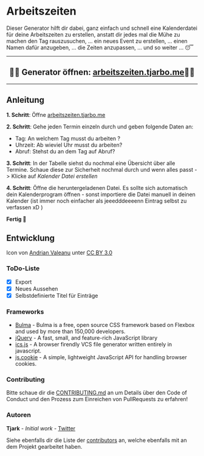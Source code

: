 # Arbeitszeiten
Dieser Generator hilft dir dabei, ganz einfach und schnell eine Kalenderdatei für deine Arbeitszeiten zu erstellen, anstatt dir jedes mal die Mühe zu machen 
den Tag rauszusuchen, ... ein neues Event zu erstellen, ... einen Namen dafür anzugeben, ... die Zeiten anzupassen, ... und so weiter ... 😴

***

<h2 align="center">🍭🍄 Generator öffnen: <a href="http://arbeitszeiten.tjarbo.me/">arbeitszeiten.tjarbo.me</a>🍄🎉</h2>

***


## Anleitung

**1. Schritt**: Öffne [arbeitszeiten.tjarbo.me](http://arbeitszeiten.tjarbo.me/)

**2. Schritt**: Gehe jeden Termin einzeln durch und geben folgende Daten an:

- Tag: An welchem Tag musst du arbeiten ?
- Uhrzeit: Ab wieviel Uhr musst du arbeiten?
- Abruf: Stehst du an dem Tag auf Abruf?

**3. Schritt**: In der Tabelle siehst du nochmal eine Übersicht über alle Termine. Schaue diese zur Sicherheit nochmal durch und wenn alles passt -> Klicke auf *Kalender Datei erstellen*

**4. Schritt**: Öffne die heruntergeladenen Datei. Es sollte sich automatisch dein Kalenderprogram öffnen - sonst importiere die Datei manuell in deinen Kalender (ist immer noch einfacher als jeeedddeeeenn Eintrag selbst zu verfassen xD )

**Fertig 🎉**


## Entwicklung

Icon</b> von [Andrian Valeanu](https://www.iconfinder.com/icons/102551/file_paper_icon) unter [CC BY 3.0](https://creativecommons.org/licenses/by/3.0/")

### ToDo-Liste

- [X] Export
- [X] Neues Aussehen
- [X] Selbstdefinierte Titel für Einträge

### Frameworks

* [Bulma](https://bulma.io/) - Bulma is a free, open source CSS framework based on Flexbox and used by more than 150,000 developers.
* [jQuery](https://jquery.com/) - A fast, small, and feature-rich JavaScript library 
* [ics.js](https://github.com/nwcell/ics.js/) - A browser firendly VCS file generator written entirely in javascript.
* [js.cookie](https://github.com/js-cookie/js-cookie) - A simple, lightweight JavaScript API for handling browser cookies.

### Contributing

Bitte schaue dir die [CONTRIBUTING.md](https://gist.github.com/PurpleBooth/b24679402957c63ec426) an um Details über den Code of Conduct und den Prozess zum Einreichen
von PullRequests zu erfahren!

### Autoren

**Tjark** - *Initial work* - [Twitter](https://twitter.com/tjarbo_dev)

Siehe ebenfalls dir die Liste der [contributors](https://github.com/tjarbo/arbeitszeiten/contributors) an, welche ebenfalls mit an dem 
Projekt gearbeitet haben.
